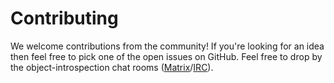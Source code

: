 ---
---

# Contributing

We welcome contributions from the community! If you're looking for an idea then feel free to pick one of the open issues on GitHub. Feel free to drop by the object-introspection chat rooms ([Matrix](https://matrix.to/#/#object-introspection:matrix.org)/[IRC](irc://irc.oftc.net/#object-introspection)).
